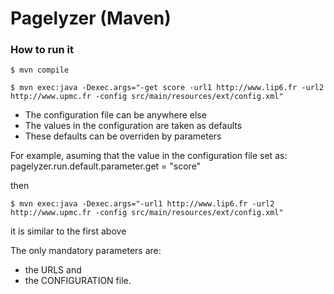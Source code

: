 Pagelyzer (Maven)
===================================================================

### How to run it

	$ mvn compile
	
	$ mvn exec:java -Dexec.args="-get score -url1 http://www.lip6.fr -url2 http://www.upmc.fr -config src/main/resources/ext/config.xml"

* The configuration file can be anywhere else
* The values in the configuration are taken as defaults
* These defaults can be overriden by parameters

For example, asuming that the value in the configuration file set as:
	pagelyzer.run.default.parameter.get = "score"
	
then

	$ mvn exec:java -Dexec.args="-url1 http://www.lip6.fr -url2 http://www.upmc.fr -config src/main/resources/ext/config.xml"

it is similar to the first above

The only mandatory parameters are:
* the URLS and 
* the CONFIGURATION file.
	


	

